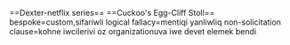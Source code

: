 ==Dexter-netflix series==
==Cuckoo's Egg-Cliff Stoll==
bespoke=custom,sifariwli
logical fallacy=mentiqi yanliwliq
non-solicitation clause=kohne iwcilerivi oz organizationuva iwe devet elemek bendi



